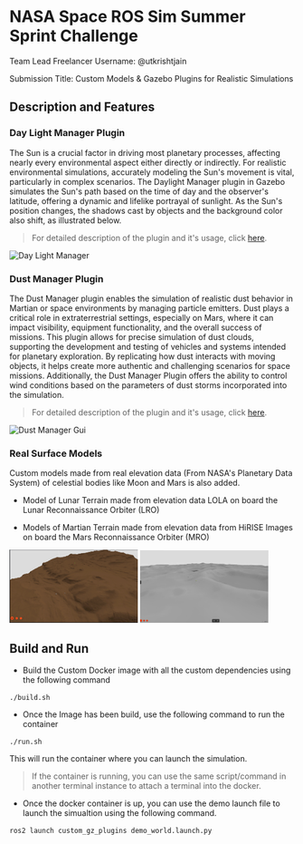 # NASA Space ROS Sim Summer Sprint Challenge

Team Lead Freelancer Username: @utkrishtjain

Submission Title: Custom Models & Gazebo Plugins for Realistic Simulations

## Description and Features

### Day Light Manager Plugin
The Sun is a crucial factor in driving most planetary processes, affecting nearly every environmental aspect either directly or indirectly. For realistic environmental simulations, accurately modeling the Sun's movement is vital, particularly in complex scenarios. The Daylight Manager plugin in Gazebo simulates the Sun's path based on the time of day and the observer's latitude, offering a dynamic and lifelike portrayal of sunlight. As the Sun's position changes, the shadows cast by objects and the background color also shift, as illustrated below.
> For detailed description of the plugin and it's usage, click [here](src/DayLightManager/README.md).

![Day Light Manager](assets/time_of_day.gif)


### Dust Manager Plugin
The Dust Manager plugin enables the simulation of realistic dust behavior in Martian or space environments by managing particle emitters. Dust plays a critical role in extraterrestrial settings, especially on Mars, where it can impact visibility, equipment functionality, and the overall success of missions. This plugin allows for precise simulation of dust clouds, supporting the development and testing of vehicles and systems intended for planetary exploration. By replicating how dust interacts with moving objects, it helps create more authentic and challenging scenarios for space missions. Additionally, the Dust Manager Plugin offers the ability to control wind conditions based on the parameters of dust storms incorporated into the simulation.
> For detailed description of the plugin and it's usage, click [here](src/DustManager/README.md).

![Dust Manager Gui](assets/dust_gui.gif)


### Real Surface Models
Custom models made from real elevation data (From NASA's Planetary Data System) of celestial bodies like Moon and Mars is also added.

- Model of Lunar Terrain made from elevation data LOLA on board the Lunar Reconnaissance Orbiter (LRO)

- Models of Martian Terrain made from elevation data from HiRISE Images on board the Mars Reconnaissance Orbiter (MRO)

<img src="assets/mars_world.png" alt="Mars" width="45%">
<img src="assets/moon_world.png" alt="Moon" width="45%">

## Build and Run

- Build the Custom Docker image with all the custom dependencies using the following command

```shell
./build.sh
```

- Once the Image has been build, use the following command to run the container

```shell
./run.sh
```
This will run the container where you can launch the simulation.
> If the container is running, you can use the same script/command in another terminal instance to attach a terminal into the docker.

- Once the docker container is up, you can use the demo launch file to launch the simualtion using the following command.

```shell
ros2 launch custom_gz_plugins demo_world.launch.py
```








